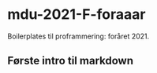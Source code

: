 # mdu-2021-F-foraaar

Boilerplates til proframmering: foråret 2021.

## Første intro til markdown


